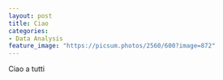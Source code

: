 ```yaml
---
layout: post
title: Ciao
categories:
- Data Analysis
feature_image: "https://picsum.photos/2560/600?image=872"
---
```


Ciao a tutti
